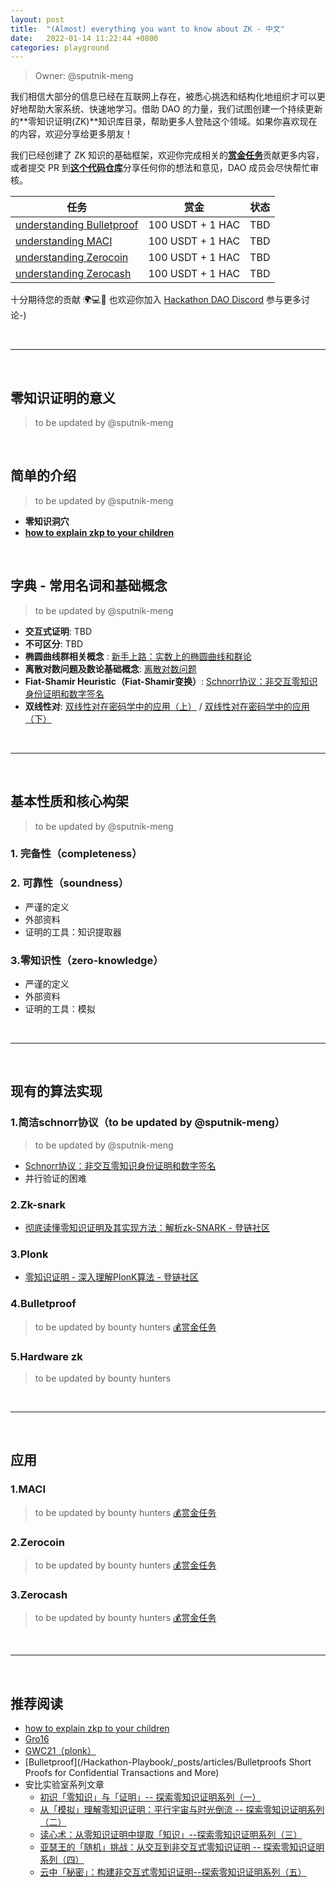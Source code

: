 ```yaml
---
layout: post
title:  "(Almost) everything you want to know about ZK - 中文" 
date:   2022-01-14 11:22:44 +0800
categories: playground
---
```


> Owner: @sputnik-meng

我们相信大部分的信息已经在互联网上存在，被悉心挑选和结构化地组织才可以更好地帮助大家系统、快速地学习。借助 DAO 的力量，我们试图创建一个持续更新的**零知识证明(ZK)**知识库目录，帮助更多人登陆这个领域。如果你喜欢现在的内容，欢迎分享给更多朋友！

我们已经创建了 ZK 知识的基础框架，欢迎你完成相关的[**赏金任务**](https://dorahacksglobal.github.io/Hackathon-Playbook/playground/2021/11/10/bounties.html)贡献更多内容，或者提交 PR 到[**这个代码仓库**](https://github.com/dorahacksglobal/Hackathon-Playbook)分享任何你的想法和意见，DAO 成员会尽快帮忙审核。

| **任务** | **赏金** | **状态** |
| --- | --- | --- |
| [understanding Bulletproof](https://hackerlink.io/bounty/65) | 100 USDT + 1 HAC | TBD |
| [understanding MACI](https://hackerlink.io/bounty/68) | 100 USDT + 1 HAC | TBD |
| [understanding Zerocoin ](https://hackerlink.io/bounty/66) | 100 USDT + 1 HAC | TBD |
| [understanding Zerocash ](https://hackerlink.io/bounty/67) | 100 USDT + 1 HAC | TBD |

十分期待您的贡献 🌍💻💪
也欢迎你加入 [Hackathon DAO Discord](https://discord.gg/gVBYGfmwQv) 参与更多讨论-)

<br>

---

<br>

## **零知识证明的意义**
> to be updated by @sputnik-meng

<br>

## **简单的介绍**
> to be updated by @sputnik-meng

- **零知识洞穴**
- [**how to explain zkp to your children**](/Hackathon-Playbook/_posts/articles/children)

<br>

## **字典 - 常用名词和基础概念**
> to be updated by @sputnik-meng

- **交互式证明**: TBD
- **不可区分**: TBD
- **椭圆曲线群相关概念** : [新手上路：实数上的椭圆曲线和群论](https://zhuanlan.zhihu.com/p/34363494)
- **离散对数问题及数论基础概念**: [离散对数问题](https://zhuanlan.zhihu.com/p/106967180)
- **Fiat-Shamir Heuristic（Fiat-Shamir变换）**: [Schnorr协议：非交互零知识身份证明和数字签名](https://zhuanlan.zhihu.com/p/107752440)
- **双线性对**: [双线性对在密码学中的应用（上）](https://mp.weixin.qq.com/s?__biz=Mzg2MDA2NzQwNw==&mid=2247483915&idx=1&sn=eaa67a4332c97d7c66906825ec5a0907&chksm=ce2d412bf95ac83dd2900defe103e654e39ee1fabf2655303cd1b724d7fb0bed0e5a10a74e25&scene=38#wechat_redirect) /  [双线性对在密码学中的应用（下）](https://mp.weixin.qq.com/s?__biz=Mzg2MDA2NzQwNw==&mid=2247483942&idx=1&sn=22a33eee26f8eb24a03b5ce394afe714&chksm=ce2d4106f95ac8101f921eef1e9140c66a574f0d438d5c54b7d4f886b7f13961532505a0c6c2&mpshare=1&scene=1&srcid=1202qcYJS4Cd2t2akRDO5XGz&sharer_sharetime=1606871301582&sharer_shareid=0a12b157bfc6c08b29ae0afa63000db1&key=9087842de2866fdf820cd3ea59ba8378d8750308dae63f1166f0db884fb416052b4ce327c7550c15504b8819890d577a45ccd268efa7250bede3551911f2b15ab50135a53d2a84d623b81853013ddbef7320f0c778cf22caeb86bb5d76bbbc7beb6d6d31dc5bf8f7c06a9fc9c5af09dc9f365b1aa5ee6794920dea33c2ae5ffc&ascene=1&uin=MjI1MjU0MTAwMQ%3D%3D&devicetype=Windows+10&version=62060841&lang=zh_CN&exportkey=Aek3jHBsK2il2CWLLzcBpgk%3D&pass_ticket=xLGYGqDzQ5taWo1Pi7spPdEA0N%2BmCyq74FefNFaodTME4R42jV27VL6D54yBEa7Q&wx_header=0)
  

<br>

---

<br>

## **基本性质和核心构架**
> to be updated by @sputnik-meng

### **1. 完备性（completeness）**

### **2. 可靠性（soundness）**
- 严谨的定义
- 外部资料
- 证明的工具：知识提取器

### **3.零知识性（zero-knowledge）**
- 严谨的定义
- 外部资料
- 证明的工具：模拟

<br>

---

<br>


## **现有的算法实现**

### **1.简洁schnorr协议**（to be updated by @sputnik-meng）
> to be updated by @sputnik-meng

- [Schnorr协议：非交互零知识身份证明和数字签名](https://zhuanlan.zhihu.com/p/107752440)
- 并行验证的困难

### **2.Zk-snark**
- [彻底读懂零知识证明及其实现方法：解析zk-SNARK - 登链社区](https://learnblockchain.cn/article/1662)

### **3.Plonk**
- [零知识证明 - 深入理解PlonK算法 - 登链社区](https://learnblockchain.cn/article/2180)

### **4.Bulletproof**
> to be updated by bounty hunters [💰赏金任务](https://hackerlink.io/bounty/65)

### **5.Hardware zk**
> to be updated by bounty hunters

<br>

---

<br>

## **应用**

### **1.MACI**
> to be updated by bounty hunters [💰赏金任务](https://hackerlink.io/bounty/68) 

### **2.Zerocoin**
> to be updated by bounty hunters [💰赏金任务](https://hackerlink.io/bounty/66)

### **3.Zerocash**
> to be updated by bounty hunters [💰赏金任务](https://hackerlink.io/bounty/67)

<br>

---

<br>

## **推荐阅读**

- [how to explain zkp to your children](/Hackathon-Playbook/_posts/articles/children)
- [Gro16](/Hackathon-Playbook/_posts/articles/Groth16)
- [GWC21（plonk）](/Hackathon-Playbook/_posts/articles/plonk)
- [Bulletproof](/Hackathon-Playbook/_posts/articles/Bulletproofs Short Proofs for Confidential Transactions and More)
- 安比实验室系列文章
    - [初识「零知识」与「证明」-- 探索零知识证明系列（一）](https://zhuanlan.zhihu.com/p/75936137)
    - [从「模拟」理解零知识证明：平行宇宙与时光倒流 -- 探索零知识证明系列（二）](https://zhuanlan.zhihu.com/p/76849956)
    - [读心术：从零知识证明中提取「知识」--探索零知识证明系列（三）](https://zhuanlan.zhihu.com/p/80104796)
    - [亚瑟王的「随机」挑战：从交互到非交互式零知识证明 -- 探索零知识证明系列（四）](https://zhuanlan.zhihu.com/p/89605480)
    - [云中「秘密」：构建非交互式零知识证明--探索零知识证明系列（五）](https://zhuanlan.zhihu.com/p/102111138)


